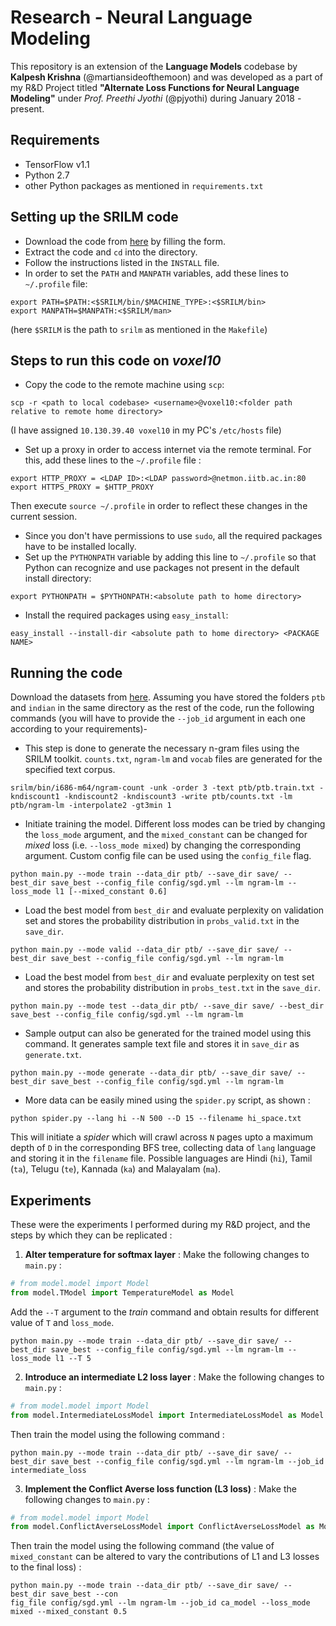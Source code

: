 # Research - Neural Language Modeling
This repository is an extension of the **Language Models** codebase by **Kalpesh Krishna** (@martiansideofthemoon) and was developed as a part of my R&D Project titled **"Alternate Loss Functions for Neural Language Modeling"** under *Prof. Preethi Jyothi* (@pjyothi) during January 2018 - present.

## Requirements
* TensorFlow v1.1
* Python 2.7
* other Python packages as mentioned in `requirements.txt`
## Setting up the SRILM code
* Download the code from [here](http://verispeak.com/projects/srilm/download.html) by filling the form.
* Extract the code and `cd` into the directory.
* Follow the instructions listed in the `INSTALL` file.
* In order to set the `PATH` and `MANPATH` variables, add these lines to `~/.profile` file:
```
export PATH=$PATH:<$SRILM/bin/$MACHINE_TYPE>:<$SRILM/bin>
export MANPATH=$MANPATH:<$SRILM/man>
```
(here `$SRILM` is the path to `srilm` as mentioned in the `Makefile`)
## Steps to run this code on *voxel10*
* Copy the code to the remote machine using `scp`:
```
scp -r <path to local codebase> <username>@voxel10:<folder path relative to remote home directory>
```
(I have assigned `10.130.39.40 voxel10` in my PC's `/etc/hosts` file)
* Set up a proxy in order to access internet via the remote terminal. For this, add these lines to the `~/.profile` file :
```
export HTTP_PROXY = <LDAP ID>:<LDAP password>@netmon.iitb.ac.in:80
export HTTPS_PROXY = $HTTP_PROXY
```
Then execute `source ~/.profile` in order to reflect these changes in the current session.
* Since you don't have permissions to use `sudo`, all the required packages have to be installed locally.
* Set up the `PYTHONPATH` variable by adding this line to `~/.profile` so that Python can recognize and use packages not present in the default install directory:
```
export PYTHONPATH = $PYTHONPATH:<absolute path to home directory>
```
* Install the required packages using `easy_install`:
```
easy_install --install-dir <absolute path to home directory> <PACKAGE NAME>
```
## Running the code
Download the datasets from [here](https://drive.google.com/file/d/0B5Y_SiDYwIObaE52dmZ0YVFXckU/view?usp=sharing). Assuming you have stored the folders `ptb` and `indian` in the same directory as the rest of the code, run the following commands (you will have to provide the `--job_id` argument in each one according to your requirements)-
* This step is done to generate the necessary n-gram files using the SRILM toolkit. `counts.txt`, `ngram-lm` and `vocab` files are generated for the specified text corpus.
```
srilm/bin/i686-m64/ngram-count -unk -order 3 -text ptb/ptb.train.txt -kndiscount1 -kndiscount2 -kndiscount3 -write ptb/counts.txt -lm ptb/ngram-lm -interpolate2 -gt3min 1
```
* Initiate training the model. Different loss modes can be tried by changing the `loss_mode` argument, and the `mixed_constant` can be changed for *mixed* loss (i.e. `--loss_mode mixed`) by changing the corresponding argument. Custom config file can be used using the `config_file` flag.

```
python main.py --mode train --data_dir ptb/ --save_dir save/ --best_dir save_best --config_file config/sgd.yml --lm ngram-lm --loss_mode l1 [--mixed_constant 0.6]
```
* Load the best model from `best_dir` and evaluate perplexity on validation set and stores the probability distribution in `probs_valid.txt` in the `save_dir`.
```
python main.py --mode valid --data_dir ptb/ --save_dir save/ --best_dir save_best --config_file config/sgd.yml --lm ngram-lm
```
* Load the best model from `best_dir` and evaluate perplexity on test set and stores the probability distribution in `probs_test.txt` in the `save_dir`.
```
python main.py --mode test --data_dir ptb/ --save_dir save/ --best_dir save_best --config_file config/sgd.yml --lm ngram-lm
```
* Sample output can also be generated for the trained model using this command. It generates sample text file and stores it in `save_dir` as `generate.txt`.
```
python main.py --mode generate --data_dir ptb/ --save_dir save/ --best_dir save_best --config_file config/sgd.yml --lm ngram-lm
```
* More data can be easily mined using the `spider.py` script, as shown :
```
python spider.py --lang hi --N 500 --D 15 --filename hi_space.txt
```
This will initiate a *spider* which will crawl across `N` pages upto a maximum depth of `D` in the corresponding BFS tree, collecting data of `lang` language and storing it in the `filename` file. Possible languages are Hindi (`hi`), Tamil (`ta`), Telugu (`te`), Kannada (`ka`) and Malayalam (`ma`).

## Experiments
These were the experiments I performed during my R&D project, and the steps by which they can be replicated :
1. **Alter temperature for softmax layer** : Make the following changes to `main.py` :
```python
# from model.model import Model
from model.TModel import TemperatureModel as Model
```

Add the `--T` argument to the *train* command and obtain results for different value of `T` and `loss_mode`.
```
python main.py --mode train --data_dir ptb/ --save_dir save/ --best_dir save_best --config_file config/sgd.yml --lm ngram-lm --loss_mode l1 --T 5
```
2. **Introduce an intermediate L2 loss layer** : Make the following changes to `main.py` :
```python
# from model.model import Model
from model.IntermediateLossModel import IntermediateLossModel as Model
```
Then train the model using the following command :
```
python main.py --mode train --data_dir ptb/ --save_dir save/ --best_dir save_best --config_file config/sgd.yml --lm ngram-lm --job_id intermediate_loss
```
3. **Implement the Conflict Averse loss function (L3 loss)** : Make the following changes to `main.py` :
```python
# from model.model import Model
from model.ConflictAverseLossModel import ConflictAverseLossModel as Model
```
Then train the model using the following command (the value of `mixed_constant` can be altered to vary the contributions of L1 and L3 losses to the final loss) :
```
python main.py --mode train --data_dir ptb/ --save_dir save/ --best_dir save_best --con
fig_file config/sgd.yml --lm ngram-lm --job_id ca_model --loss_mode mixed --mixed_constant 0.5
```
